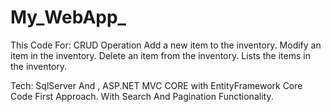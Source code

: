 # My_WebApp_
 
This Code For: CRUD Operation
Add a new item to the inventory.
Modify an item in the inventory.
Delete an item from the inventory.
Lists the items in the inventory.

Tech:
SqlServer And ,
ASP.NET MVC CORE with EntityFramework Core Code First Approach.
With Search And Pagination Functionality.
